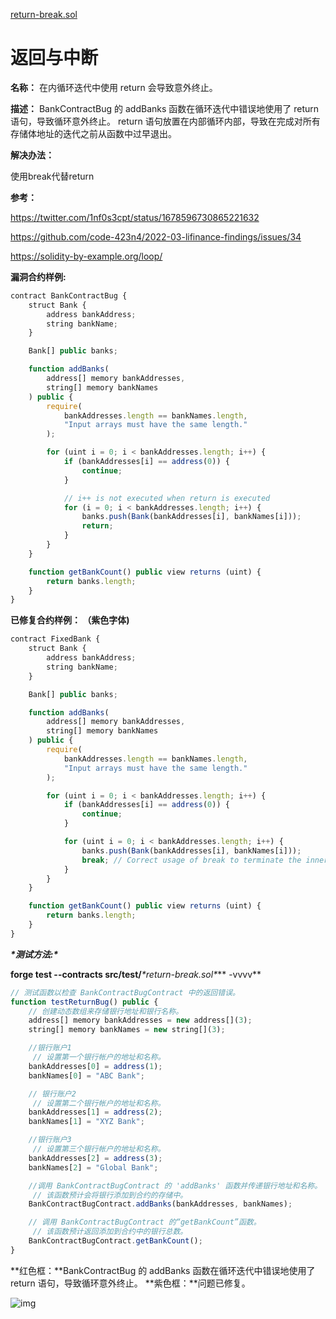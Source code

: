 [return-break.sol](https://github.com/SunWeb3Sec/DeFiVulnLabs/blob/main/src/test/return-break.sol)

# 返回与中断

**名称：** 在内循环迭代中使用 return 会导致意外终止。

**描述：** BankContractBug 的 addBanks 函数在循环迭代中错误地使用了 return 语句，导致循环意外终止。 return 语句放置在内部循环内部，导致在完成对所有存储体地址的迭代之前从函数中过早退出。

**解决办法：**

使用break代替return

**参考：**

https://twitter.com/1nf0s3cpt/status/1678596730865221632

https://github.com/code-423n4/2022-03-lifinance-findings/issues/34

https://solidity-by-example.org/loop/

**漏洞合约样例:**

```jsx
contract BankContractBug {
    struct Bank {
        address bankAddress;
        string bankName;
    }

    Bank[] public banks;

    function addBanks(
        address[] memory bankAddresses,
        string[] memory bankNames
    ) public {
        require(
            bankAddresses.length == bankNames.length,
            "Input arrays must have the same length."
        );

        for (uint i = 0; i < bankAddresses.length; i++) {
            if (bankAddresses[i] == address(0)) {
                continue;
            }

            // i++ is not executed when return is executed
            for (i = 0; i < bankAddresses.length; i++) {
                banks.push(Bank(bankAddresses[i], bankNames[i]));
                return;
            }
        }
    }

    function getBankCount() public view returns (uint) {
        return banks.length;
    }
}
```

**已修复合约样例： （紫色字体)**

```jsx
contract FixedBank {
    struct Bank {
        address bankAddress;
        string bankName;
    }

    Bank[] public banks;

    function addBanks(
        address[] memory bankAddresses,
        string[] memory bankNames
    ) public {
        require(
            bankAddresses.length == bankNames.length,
            "Input arrays must have the same length."
        );

        for (uint i = 0; i < bankAddresses.length; i++) {
            if (bankAddresses[i] == address(0)) {
                continue;
            }

            for (uint i = 0; i < bankAddresses.length; i++) {
                banks.push(Bank(bankAddresses[i], bankNames[i]));
                break; // Correct usage of break to terminate the inner loop
            }
        }
    }

    function getBankCount() public view returns (uint) {
        return banks.length;
    }
}
```

***\*测试方法:\****

**forge test --contracts src/test/***\*return-break.sol\**** -vvvv**

```jsx
// 测试函数以检查 BankContractBugContract 中的返回错误。
function testReturnBug() public {
    // 创建动态数组来存储银行地址和银行名称。
    address[] memory bankAddresses = new address[](3);
    string[] memory bankNames = new string[](3);

    //银行账户1
     // 设置第一个银行帐户的地址和名称。
    bankAddresses[0] = address(1);
    bankNames[0] = "ABC Bank";

    // 银行账户2
     // 设置第二个银行帐户的地址和名称。
    bankAddresses[1] = address(2);
    bankNames[1] = "XYZ Bank";

    //银行账户3
     // 设置第三个银行帐户的地址和名称。
    bankAddresses[2] = address(3);
    bankNames[2] = "Global Bank";

    //调用 BankContractBugContract 的 'addBanks' 函数并传递银行地址和名称。
     // 该函数预计会将银行添加到合约的存储中。
    BankContractBugContract.addBanks(bankAddresses, bankNames);

    // 调用 BankContractBugContract 的“getBankCount”函数。
     // 该函数预计返回添加到合约中的银行总数。
    BankContractBugContract.getBankCount();
}
```

**红色框：**BankContractBug 的 addBanks 函数在循环迭代中错误地使用了 return 语句，导致循环意外终止。 **紫色框：**问题已修复。

![img](https://web3sec.notion.site/image/https%3A%2F%2Fs3-us-west-2.amazonaws.com%2Fsecure.notion-static.com%2F7f059d05-d97f-409a-9388-46e9c1bcdb93%2FUntitled.png?table=block&id=3b5da020-5126-44f5-b603-e5d62fa07ec0&spaceId=369b5001-5511-4fe6-a099-48af1d841f20&width=2000&userId=&cache=v2)